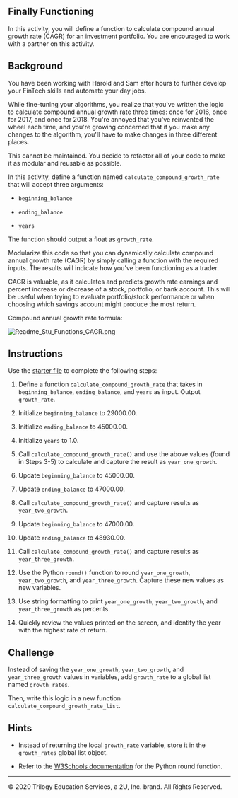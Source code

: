 ## Finally Functioning

In this activity, you will define a function to calculate compound annual growth rate (CAGR) for an investment portfolio. You are encouraged to work with a partner on this activity.

## Background

You have been working with Harold and Sam after hours to further develop your FinTech skills and automate your day jobs.

While fine-tuning your algorithms, you realize that you've written the logic to calculate compound annual growth rate three times: once for 2016, once for 2017, and once for 2018. You're annoyed that you've reinvented the wheel each time, and you're growing concerned that if you make any changes to the algorithm, you'll have to make changes in three different places.

This cannot be maintained. You decide to refactor all of your code to make it as modular and reusable as possible.

In this activity, define a function named `calculate_compound_growth_rate` that will accept three arguments:

* `beginning_balance`

* `ending_balance`

* `years`

The function should output a float as `growth_rate`.

Modularize this code so that you can dynamically calculate compound annual growth rate (CAGR) by simply calling a function with the required inputs. The results will indicate how you've been functioning as a trader.

CAGR is valuable, as it calculates and predicts growth rate earnings and percent increase or decrease of a stock, portfolio, or bank account. This will be useful when trying to evaluate portfolio/stock performance or when choosing which savings account might produce the most return.

Compound annual growth rate formula:

![Readme_Stu_Functions_CAGR.png](Images/Ending-Beginning-Balance-Number-of-Years.png)

## Instructions

Use the [starter file](Unsolved/finally_functioning.py) to complete the following steps:

1. Define a function `calculate_compound_growth_rate` that takes in `beginning_balance`, `ending_balance`, and `years` as input. Output `growth_rate`.

2. Initialize `beginning_balance` to 29000.00.

3. Initialize `ending_balance` to 45000.00.

4. Initialize `years` to 1.0.

5. Call `calculate_compound_growth_rate()` and use the above values (found in Steps 3-5) to calculate and capture the result as `year_one_growth`.

6. Update `beginning_balance` to 45000.00.

7. Update `ending_balance` to 47000.00.

8. Call `calculate_compound_growth_rate()` and capture results as `year_two_growth`.

9. Update `beginning_balance` to 47000.00.

10. Update `ending_balance` to 48930.00.

11. Call `calculate_compound_growth_rate()` and capture results as `year_three_growth`.

12. Use the Python `round()` function to round `year_one_growth`, `year_two_growth`, and `year_three_growth`. Capture these new values as new variables.

13. Use string formatting to print `year_one_growth`, `year_two_growth`, and `year_three_growth` as percents.

14. Quickly review the values printed on the screen, and identify the year with the highest rate of return.

## Challenge

Instead of saving the `year_one_growth`, `year_two_growth`, and `year_three_growth` values in variables, add `growth_rate` to a global list named `growth_rates`.

Then, write this logic in a new function `calculate_compound_growth_rate_list`.

## Hints

* Instead of returning the local `growth_rate` variable, store it in the `growth_rates` global list object.

* Refer to the [W3Schools documentation](https://www.w3schools.com/python/ref_func_round.asp) for the Python round function.

---

© 2020 Trilogy Education Services, a 2U, Inc. brand. All Rights Reserved.

